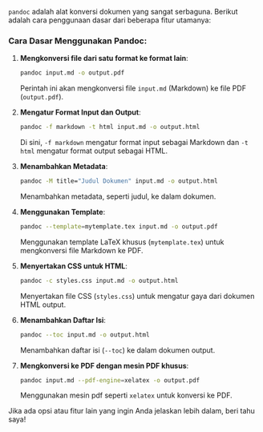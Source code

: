 `pandoc` adalah alat konversi dokumen yang sangat serbaguna. Berikut adalah cara penggunaan dasar dari beberapa fitur utamanya:

### Cara Dasar Menggunakan Pandoc:

1. **Mengkonversi file dari satu format ke format lain**:

   ```bash
   pandoc input.md -o output.pdf
   ```

   Perintah ini akan mengkonversi file `input.md` (Markdown) ke file PDF (`output.pdf`).

2. **Mengatur Format Input dan Output**:

   ```bash
   pandoc -f markdown -t html input.md -o output.html
   ```

   Di sini, `-f markdown` mengatur format input sebagai Markdown dan `-t html` mengatur format output sebagai HTML.

3. **Menambahkan Metadata**:

   ```bash
   pandoc -M title="Judul Dokumen" input.md -o output.html
   ```

   Menambahkan metadata, seperti judul, ke dalam dokumen.

4. **Menggunakan Template**:

   ```bash
   pandoc --template=mytemplate.tex input.md -o output.pdf
   ```

   Menggunakan template LaTeX khusus (`mytemplate.tex`) untuk mengkonversi file Markdown ke PDF.

5. **Menyertakan CSS untuk HTML**:

   ```bash
   pandoc -c styles.css input.md -o output.html
   ```

   Menyertakan file CSS (`styles.css`) untuk mengatur gaya dari dokumen HTML output.

6. **Menambahkan Daftar Isi**:

   ```bash
   pandoc --toc input.md -o output.html
   ```

   Menambahkan daftar isi (`--toc`) ke dalam dokumen output.

7. **Mengkonversi ke PDF dengan mesin PDF khusus**:
   ```bash
   pandoc input.md --pdf-engine=xelatex -o output.pdf
   ```
   Menggunakan mesin pdf seperti `xelatex` untuk konversi ke PDF.

Jika ada opsi atau fitur lain yang ingin Anda jelaskan lebih dalam, beri tahu saya!
